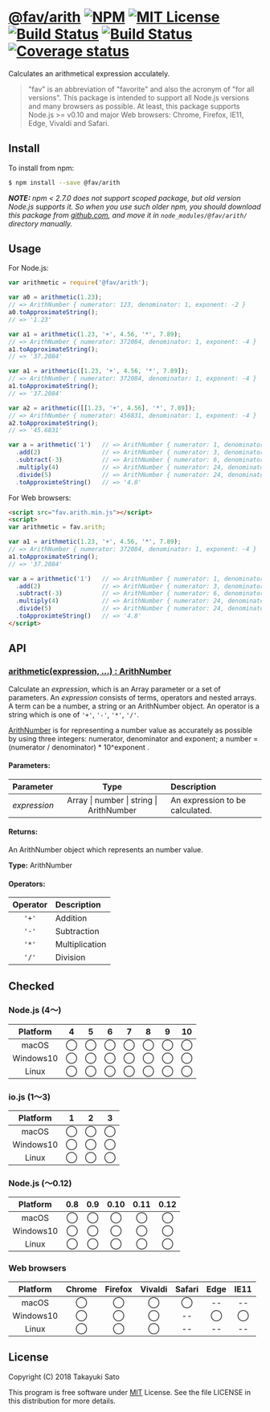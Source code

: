 # [@fav/arith][repo-url] [![NPM][npm-img]][npm-url] [![MIT License][mit-img]][mit-url] [![Build Status][travis-img]][travis-url] [![Build Status][appveyor-img]][appveyor-url] [![Coverage status][coverage-img]][coverage-url]

Calculates an arithmetical expression acculately.

> "fav" is an abbreviation of "favorite" and also the acronym of "for all versions".
> This package is intended to support all Node.js versions and many browsers as possible.
> At least, this package supports Node.js >= v0.10 and major Web browsers: Chrome, Firefox, IE11, Edge, Vivaldi and Safari.


## Install

To install from npm:

```sh
$ npm install --save @fav/arith
```

***NOTE:*** *npm < 2.7.0 does not support scoped package, but old version Node.js supports it. So when you use such older npm, you should download this package from [github.com][repo-url], and move it in `node_modules/@fav/arith/` directory manually.*


## Usage

For Node.js:

```js
var arithmetic = require('@fav/arith');

var a0 = arithmetic(1.23);
// => ArithNumber { numerator: 123, denominator: 1, exponent: -2 }
a0.toApproximateString();
// => '1.23'

var a1 = arithmetic(1.23, '+', 4.56, '*', 7.89);
// => ArithNumber { numerator: 372084, denominator: 1, exponent: -4 }
a1.toApproximateString();
// => '37.2084'

var a1 = arithmetic([1.23, '+', 4.56, '*', 7.89]);
// => ArithNumber { numerator: 372084, denominator: 1, exponent: -4 }
a1.toApproximateString();
// => '37.2084'

var a2 = arithmetic([[1.23, '+', 4.56], '*', 7.89]);
// => ArithNumber { numerator: 456831, denominator: 1, exponent: -4 }
a2.toApproximateString();
// => '45.6831'

var a = arithmetic('1')   // => ArithNumber { numerator: 1, denominator: 1, exponent: 0 }
  .add(2)                 // => ArithNumber { numerator: 3, denominator: 1, exponent: 0 }
  .subtract(-3)           // => ArithNumber { numerator: 6, denominator: 1, exponent: 0 }
  .multiply(4)            // => ArithNumber { numerator: 24, denominator: 1, exponent: 0 }
  .divide(5)              // => ArithNumber { numerator: 24, denominator: 5, exponent: 0 }
  .toApproximteString()   // => '4.8'
```

For Web browsers:

```html
<script src="fav.arith.min.js"></script>
<script>
var arithmetic = fav.arith;

var a1 = arithmetic(1.23, '+', 4.56, '*', 7.89);
// => ArithNumber { numerator: 372084, denominator: 1, exponent: -4 }
a1.toApproximateString();
// => '37.2084'

var a = arithmetic('1')   // => ArithNumber { numerator: 1, denominator: 1, exponent: 0 }
  .add(2)                 // => ArithNumber { numerator: 3, denominator: 1, exponent: 0 }
  .subtract(-3)           // => ArithNumber { numerator: 6, denominator: 1, exponent: 0 }
  .multiply(4)            // => ArithNumber { numerator: 24, denominator: 1, exponent: 0 }
  .divide(5)              // => ArithNumber { numerator: 24, denominator: 5, exponent: 0 }
  .toApproximteString()   // => '4.8'
</script>
```

## API

### <u>arithmetic(expression, ...) : ArithNumber</u>

Calculate an *expression*, which is an Array parameter or a set of parameters.
An *expression* consists of terms, operators and nested arrays.
A term can be a number, a string or an ArithNumber object. An operator is a string which is one of `'+'`, `'-'`, `'*'`, `'/'`.

[ArithNumber][arith-number-url] is for representing a number value as accurately as possible by using three integers: numerator, denominator and exponent; a number = (numerator /  denominator) * 10^exponent .

#### Parameters:

| Parameter    |  Type              |  Description                    |
|:-------------|:------------------:|:--------------------------------|
| *expression* | Array &#x7c; number &#x7c; string &#x7c; ArithNumber  | An expression to be calculated. |

#### Returns:

An ArithNumber object which represents an number value.

**Type:** ArithNumber

#### Operators:

| Operator  | Description    |
|:---------:|:---------------|
| `'+'`     | Addition       |
| `'-'`     | Subtraction    |
| `'*'`     | Multiplication |
| `'/'`     | Division       |

## Checked

### Node.js (4〜)

| Platform  |   4    |   5    |   6    |   7    |   8    |   9    |   10   |
|:---------:|:------:|:------:|:------:|:------:|:------:|:------:|:------:|
| macOS     |&#x25ef;|&#x25ef;|&#x25ef;|&#x25ef;|&#x25ef;|&#x25ef;|&#x25ef;|
| Windows10 |&#x25ef;|&#x25ef;|&#x25ef;|&#x25ef;|&#x25ef;|&#x25ef;|&#x25ef;|
| Linux     |&#x25ef;|&#x25ef;|&#x25ef;|&#x25ef;|&#x25ef;|&#x25ef;|&#x25ef;|

### io.js (1〜3)

| Platform  |   1    |   2    |   3    |
|:---------:|:------:|:------:|:------:|
| macOS     |&#x25ef;|&#x25ef;|&#x25ef;|
| Windows10 |&#x25ef;|&#x25ef;|&#x25ef;|
| Linux     |&#x25ef;|&#x25ef;|&#x25ef;|

### Node.js (〜0.12)

| Platform  |  0.8   |  0.9   |  0.10  |  0.11  |  0.12  |
|:---------:|:------:|:------:|:------:|:------:|:------:|
| macOS     |&#x25ef;|&#x25ef;|&#x25ef;|&#x25ef;|&#x25ef;|
| Windows10 |&#x25ef;|&#x25ef;|&#x25ef;|&#x25ef;|&#x25ef;|
| Linux     |&#x25ef;|&#x25ef;|&#x25ef;|&#x25ef;|&#x25ef;|

### Web browsers

| Platform  | Chrome | Firefox | Vivaldi | Safari |  Edge  | IE11   |
|:---------:|:------:|:-------:|:-------:|:------:|:------:|:------:|
| macOS     |&#x25ef;|&#x25ef; |&#x25ef; |&#x25ef;|   --   |   --   |
| Windows10 |&#x25ef;|&#x25ef; |&#x25ef; |   --   |&#x25ef;|&#x25ef;|
| Linux     |&#x25ef;|&#x25ef; |&#x25ef; |   --   |   --   |   --   |


## License

Copyright (C) 2018 Takayuki Sato

This program is free software under [MIT][mit-url] License.
See the file LICENSE in this distribution for more details.


[repo-url]: https://github.com/sttk/fav-arith/
[npm-img]: https://img.shields.io/badge/npm-v0.1.0-blue.svg
[npm-url]: https://www.npmjs.com/package/@fav/arith
[mit-img]: https://img.shields.io/badge/license-MIT-green.svg
[mit-url]: https://opensource.org/licenses/MIT
[travis-img]: https://travis-ci.org/sttk/fav-arith.svg?branch=master
[travis-url]: https://travis-ci.org/sttk/fav-arith
[appveyor-img]: https://ci.appveyor.com/api/projects/status/github/sttk/fav-arith?branch=master&svg=true
[appveyor-url]: https://ci.appveyor.com/project/sttk/fav-arith
[coverage-img]: https://coveralls.io/repos/github/sttk/fav-arith/badge.svg?branch=master
[coverage-url]: https://coveralls.io/github/sttk/fav-arith?branch=master
[arith-number-url]: https://www.npmjs.com/package/@fav/arith.number

